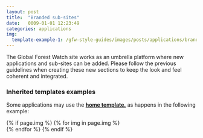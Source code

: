 ```yaml
---
layout: post
title:  "Branded sub-sites"
date:   0009-01-01 12:23:49
categories: applications
img:
  template-example-1: /gfw-style-guides/images/posts/applications/branded-sub-sites/01brandSub01.png
---
```


The Global Forest Watch site works as an umbrella platform where new applications and sub-sites can be added. Please follow the previous guidelines when creating these new sections to keep the look and feel coherent and integrated.

### Inherited templates examples

Some applications may use the **[home template.][home-template]** as happens in the following example:

<div class="gallery">
  {% if page.img %}
    {% for img in page.img %}
      <div class="image-container">
        <img src="{{img[1]}}" alt="">
      </div>
    {% endfor %}
  {% endif %}
</div>

[home-template]: /gfw-style-guides/page-elements/main-templates/home-template.html
